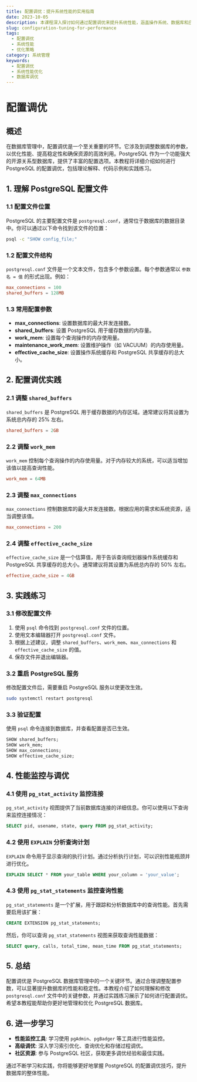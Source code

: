 ```yaml
---
title: 配置调优：提升系统性能的实用指南
date: 2023-10-05
description: 本课程深入探讨如何通过配置调优来提升系统性能，涵盖操作系统、数据库和应用程序的优化策略。
slug: configuration-tuning-for-performance
tags:
  - 配置调优
  - 系统性能
  - 优化策略
category: 系统管理
keywords:
  - 配置调优
  - 系统性能优化
  - 数据库调优
---
```


# 配置调优

## 概述

在数据库管理中，配置调优是一个至关重要的环节。它涉及到调整数据库的参数，以优化性能、提高稳定性和确保资源的高效利用。PostgreSQL 作为一个功能强大的开源关系型数据库，提供了丰富的配置选项。本教程将详细介绍如何进行 PostgreSQL 的配置调优，包括理论解释、代码示例和实践练习。

## 1. 理解 PostgreSQL 配置文件

### 1.1 配置文件位置

PostgreSQL 的主要配置文件是 `postgresql.conf`，通常位于数据库的数据目录中。你可以通过以下命令找到该文件的位置：

```bash
psql -c "SHOW config_file;"
```

### 1.2 配置文件结构

`postgresql.conf` 文件是一个文本文件，包含多个参数设置。每个参数通常以 `参数名 = 值` 的形式出现。例如：

```conf
max_connections = 100
shared_buffers = 128MB
```

### 1.3 常用配置参数

- **max_connections**: 设置数据库的最大并发连接数。
- **shared_buffers**: 设置 PostgreSQL 用于缓存数据的内存量。
- **work_mem**: 设置每个查询操作的内存使用量。
- **maintenance_work_mem**: 设置维护操作（如 VACUUM）的内存使用量。
- **effective_cache_size**: 设置操作系统缓存和 PostgreSQL 共享缓存的总大小。

## 2. 配置调优实践

### 2.1 调整 `shared_buffers`

`shared_buffers` 是 PostgreSQL 用于缓存数据的内存区域。通常建议将其设置为系统总内存的 25% 左右。

```conf
shared_buffers = 2GB
```

### 2.2 调整 `work_mem`

`work_mem` 控制每个查询操作的内存使用量。对于内存较大的系统，可以适当增加该值以提高查询性能。

```conf
work_mem = 64MB
```

### 2.3 调整 `max_connections`

`max_connections` 控制数据库的最大并发连接数。根据应用的需求和系统资源，适当调整该值。

```conf
max_connections = 200
```

### 2.4 调整 `effective_cache_size`

`effective_cache_size` 是一个估算值，用于告诉查询规划器操作系统缓存和 PostgreSQL 共享缓存的总大小。通常建议将其设置为系统总内存的 50% 左右。

```conf
effective_cache_size = 4GB
```

## 3. 实践练习

### 3.1 修改配置文件

1. 使用 `psql` 命令找到 `postgresql.conf` 文件的位置。
2. 使用文本编辑器打开 `postgresql.conf` 文件。
3. 根据上述建议，调整 `shared_buffers`、`work_mem`、`max_connections` 和 `effective_cache_size` 的值。
4. 保存文件并退出编辑器。

### 3.2 重启 PostgreSQL 服务

修改配置文件后，需要重启 PostgreSQL 服务以使更改生效。

```bash
sudo systemctl restart postgresql
```

### 3.3 验证配置

使用 `psql` 命令连接到数据库，并查看配置是否已生效。

```sql
SHOW shared_buffers;
SHOW work_mem;
SHOW max_connections;
SHOW effective_cache_size;
```

## 4. 性能监控与调优

### 4.1 使用 `pg_stat_activity` 监控连接

`pg_stat_activity` 视图提供了当前数据库连接的详细信息。你可以使用以下查询来监控连接情况：

```sql
SELECT pid, usename, state, query FROM pg_stat_activity;
```

### 4.2 使用 `EXPLAIN` 分析查询计划

`EXPLAIN` 命令用于显示查询的执行计划。通过分析执行计划，可以识别性能瓶颈并进行优化。

```sql
EXPLAIN SELECT * FROM your_table WHERE your_column = 'your_value';
```

### 4.3 使用 `pg_stat_statements` 监控查询性能

`pg_stat_statements` 是一个扩展，用于跟踪和分析数据库中的查询性能。首先需要启用该扩展：

```sql
CREATE EXTENSION pg_stat_statements;
```

然后，你可以查询 `pg_stat_statements` 视图来获取查询性能数据：

```sql
SELECT query, calls, total_time, mean_time FROM pg_stat_statements;
```

## 5. 总结

配置调优是 PostgreSQL 数据库管理中的一个关键环节。通过合理调整配置参数，可以显著提升数据库的性能和稳定性。本教程介绍了如何理解和修改 `postgresql.conf` 文件中的关键参数，并通过实践练习展示了如何进行配置调优。希望本教程能帮助你更好地管理和优化 PostgreSQL 数据库。

## 6. 进一步学习

- **性能监控工具**: 学习使用 `pgAdmin`、`pgBadger` 等工具进行性能监控。
- **高级调优**: 深入学习索引优化、查询优化和存储过程调优。
- **社区资源**: 参与 PostgreSQL 社区，获取更多调优经验和最佳实践。

通过不断学习和实践，你将能够更好地掌握 PostgreSQL 的配置调优技巧，提升数据库的整体性能。